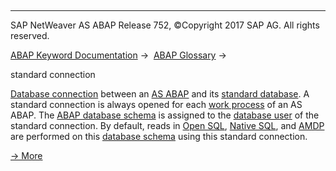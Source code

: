   

* * *

SAP NetWeaver AS ABAP Release 752, ©Copyright 2017 SAP AG. All rights reserved.

[ABAP Keyword Documentation](javascript:call_link\('abenabap.htm'\)) →  [ABAP Glossary](javascript:call_link\('abenabap_glossary.htm'\)) → 

standard connection

[Database connection](javascript:call_link\('abendatabase_connection_glosry.htm'\) "Glossary Entry") between an [AS ABAP](javascript:call_link\('abensap_nw_abap_glosry.htm'\) "Glossary Entry") and its [standard database](javascript:call_link\('abenstandard_db_glosry.htm'\) "Glossary Entry"). A standard connection is always opened for each [work process](javascript:call_link\('abenwork_process_glosry.htm'\) "Glossary Entry") of an AS ABAP. The [ABAP database schema](javascript:call_link\('abendatabase_user_glosry.htm'\) "Glossary Entry") is assigned to the [database user](javascript:call_link\('abenabap_db_schema_glosry.htm'\) "Glossary Entry") of the standard connection. By default, reads in [Open SQL](javascript:call_link\('abenopen_sql_glosry.htm'\) "Glossary Entry"), [Native SQL](javascript:call_link\('abennative_sql_glosry.htm'\) "Glossary Entry"), and [AMDP](javascript:call_link\('abenamdp_glosry.htm'\) "Glossary Entry") are performed on this [database schema](javascript:call_link\('abendatabase_schema_glosry.htm'\) "Glossary Entry") using this standard connection.

[→ More](javascript:call_link\('abenopensql_multiconnect.htm'\))